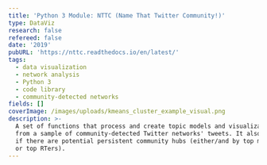 ```yaml
---
title: 'Python 3 Module: NTTC (Name That Twitter Community!)'
type: DataViz
research: false
refereed: false
date: '2019'
pubURL: 'https://nttc.readthedocs.io/en/latest/'
tags:
  - data visualization
  - network analysis
  - Python 3
  - code library
  - community-detected networks
fields: []
coverImage: /images/uploads/kmeans_cluster_example_visual.png
description: >-
  A set of functions that process and create topic models and visualizations
  from a sample of community-detected Twitter networks' tweets. It also analyzes
  if there are potential persistent community hubs (either/and by top mentioned
  or top RTers).
---
```

